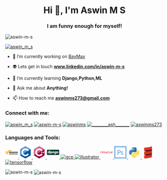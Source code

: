 <h1 align="center">Hi 👋, I'm Aswin M S</h1>
<h3 align="center">I am funny enough for myself!</h3>

<p align="left"> <img src="https://komarev.com/ghpvc/?username=aswin-m-s&label=Profile%20views&color=0e75b6&style=flat" alt="aswin-m-s" /> </p>

<p align="left"> <a href="https://twitter.com/aswin_m_s" target="blank"><img src="https://img.shields.io/twitter/follow/aswin_m_s?logo=twitter&style=for-the-badge" alt="aswin_m_s" /></a> </p>

- 🔭 I’m currently working on [BayMax](https://github.com/Aswin-M-S/BayMax)

- 👽 Lets get in touch **www.linkedin.com/in/aswin-m-s**

- 🌱 I’m currently learning **Django,Python,ML**

- 💬 Ask me about **Anything!**

- 📫 How to reach me **aswinms273@gmail.com**

<h3 align="left">Connect with me:</h3>
<p align="left">
<a href="https://twitter.com/aswin_m_s" target="blank"><img align="center" src="https://raw.githubusercontent.com/rahuldkjain/github-profile-readme-generator/master/src/images/icons/Social/twitter.svg" alt="aswin_m_s" height="30" width="40" /></a>
<a href="https://linkedin.com/in/aswin-m-s" target="blank"><img align="center" src="https://raw.githubusercontent.com/rahuldkjain/github-profile-readme-generator/master/src/images/icons/Social/linked-in-alt.svg" alt="aswin-m-s" height="30" width="40" /></a>
<a href="https://kaggle.com/aswinms" target="blank"><img align="center" src="https://raw.githubusercontent.com/rahuldkjain/github-profile-readme-generator/master/src/images/icons/Social/kaggle.svg" alt="aswinms" height="30" width="40" /></a>
<a href="https://instagram.com/________ash_______" target="blank"><img align="center" src="https://raw.githubusercontent.com/rahuldkjain/github-profile-readme-generator/master/src/images/icons/Social/instagram.svg" alt="________ash_______" height="30" width="40" /></a>
<a href="https://www.hackerrank.com/aswinms273" target="blank"><img align="center" src="https://raw.githubusercontent.com/rahuldkjain/github-profile-readme-generator/master/src/images/icons/Social/hackerrank.svg" alt="aswinms273" height="30" width="40" /></a>
</p>

<h3 align="left">Languages and Tools:</h3>
<p align="left"> <a href="https://aws.amazon.com" target="_blank"> <img src="https://raw.githubusercontent.com/devicons/devicon/master/icons/amazonwebservices/amazonwebservices-original-wordmark.svg" alt="aws" width="40" height="40"/> </a> <a href="https://www.cprogramming.com/" target="_blank"> <img src="https://raw.githubusercontent.com/devicons/devicon/master/icons/c/c-original.svg" alt="c" width="40" height="40"/> </a> <a href="https://www.w3schools.com/cpp/" target="_blank"> <img src="https://raw.githubusercontent.com/devicons/devicon/master/icons/cplusplus/cplusplus-original.svg" alt="cplusplus" width="40" height="40"/> </a> <a href="https://www.djangoproject.com/" target="_blank"> <img src="https://raw.githubusercontent.com/devicons/devicon/master/icons/django/django-original.svg" alt="django" width="40" height="40"/> </a> <a href="https://cloud.google.com" target="_blank"> <img src="https://www.vectorlogo.zone/logos/google_cloud/google_cloud-icon.svg" alt="gcp" width="40" height="40"/> </a> <a href="https://www.adobe.com/in/products/illustrator.html" target="_blank"> <img src="https://www.vectorlogo.zone/logos/adobe_illustrator/adobe_illustrator-icon.svg" alt="illustrator" width="40" height="40"/> </a> <a href="https://www.oracle.com/" target="_blank"> <img src="https://raw.githubusercontent.com/devicons/devicon/master/icons/oracle/oracle-original.svg" alt="oracle" width="40" height="40"/> </a> <a href="https://www.photoshop.com/en" target="_blank"> <img src="https://raw.githubusercontent.com/devicons/devicon/master/icons/photoshop/photoshop-line.svg" alt="photoshop" width="40" height="40"/> </a> <a href="https://www.python.org" target="_blank"> <img src="https://raw.githubusercontent.com/devicons/devicon/master/icons/python/python-original.svg" alt="python" width="40" height="40"/> </a> <a href="https://www.scala-lang.org" target="_blank"> <img src="https://raw.githubusercontent.com/devicons/devicon/master/icons/scala/scala-original.svg" alt="scala" width="40" height="40"/> </a> <a href="https://www.tensorflow.org" target="_blank"> <img src="https://www.vectorlogo.zone/logos/tensorflow/tensorflow-icon.svg" alt="tensorflow" width="40" height="40"/> </a> </p>

<p><img align="left" src="https://github-readme-stats.vercel.app/api/top-langs?username=aswin-m-s&show_icons=true&locale=en&layout=compact" alt="aswin-m-s" /></p>

<p>&nbsp;<img align="center" src="https://github-readme-stats.vercel.app/api?username=aswin-m-s&show_icons=true&locale=en" alt="aswin-m-s" /></p>
